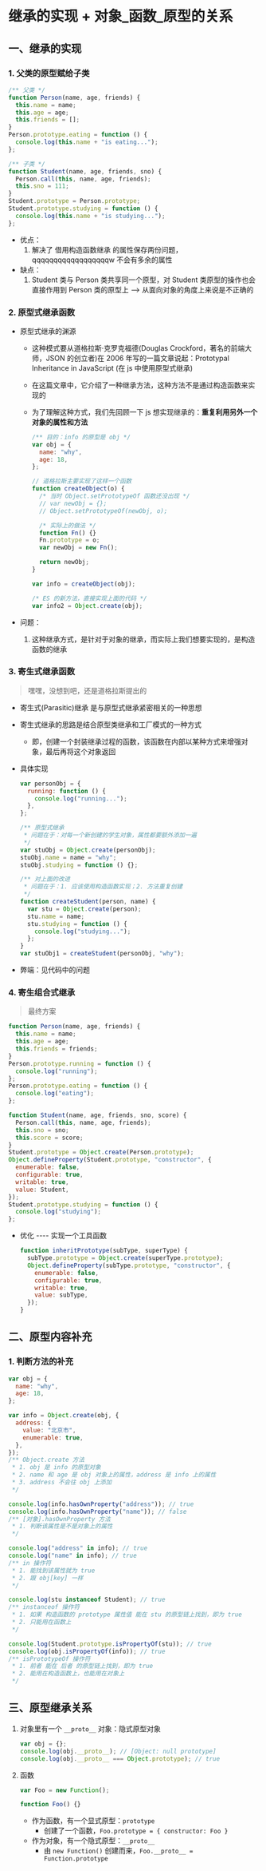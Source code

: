<!--
 * @Author: East
 * @Date: 2022-01-05 08:58:53
 * @LastEditTime: 2022-01-05 11:30:38
 * @LastEditors: Please set LastEditors
 * @Description: 继承的实现 + 对象_函数_原型的关系
 * @FilePath: \forGreaterGood\javascript\11-继承的实现+对象_函数_原型的关系.md
-->

# 继承的实现 + 对象\_函数\_原型的关系

## 一、继承的实现

### 1. 父类的原型赋给子类

```js
/** 父类 */
function Person(name, age, friends) {
  this.name = name;
  this.age = age;
  this.friends = [];
}
Person.prototype.eating = function () {
  console.log(this.name + "is eating...");
};

/** 子类 */
function Student(name, age, friends, sno) {
  Person.call(this, name, age, friends);
  this.sno = 111;
}
Student.prototype = Person.prototype;
Student.prototype.studying = function () {
  console.log(this.name + "is studying...");
};
```

- 优点：
  1. 解决了 借用构造函数继承 的属性保存两份问题，qqqqqqqqqqqqqqqqqqw 不会有多余的属性
- 缺点：
  1. Student 类与 Person 类共享同一个原型，对 Student 类原型的操作也会直接作用到 Person 类的原型上 --> 从面向对象的角度上来说是不正确的

### 2. 原型式继承函数

- 原型式继承的渊源

  - 这种模式要从道格拉斯·克罗克福德(Douglas Crockford，著名的前端大师，JSON 的创立者)在 2006 年写的一篇文章说起：Prototypal Inheritance in JavaScript (在 js 中使用原型式继承)
  - 在这篇文章中，它介绍了一种继承方法，这种方法不是通过构造函数来实现的
  - 为了理解这种方式，我们先回顾一下 js 想实现继承的：**重复利用另外一个对象的属性和方法**

    ```js
    /** 目的：info 的原型是 obj */
    var obj = {
      name: "why",
      age: 18,
    };

    // 道格拉斯主要实现了这样一个函数
    function createObject(o) {
      /* 当时 Object.setPrototypeOf 函数还没出现 */
      // var newObj = {};
      // Object.setPrototypeOf(newObj, o);

      /* 实际上的做法 */
      function Fn() {}
      Fn.prototype = o;
      var newObj = new Fn();

      return newObj;
    }

    var info = createObject(obj);

    /* ES 的新方法，直接实现上面的代码 */
    var info2 = Object.create(obj);
    ```

- 问题：
  1. 这种继承方式，是针对于对象的继承，而实际上我们想要实现的，是构造函数的继承

### 3. 寄生式继承函数

> 嘿嘿，没想到吧，还是道格拉斯提出的

- 寄生式(Parasitic)继承 是与原型式继承紧密相关的一种思想
- 寄生式继承的思路是结合原型类继承和工厂模式的一种方式
  - 即，创建一个封装继承过程的函数，该函数在内部以某种方式来增强对象，最后再将这个对象返回
- 具体实现

  ```js
  var personObj = {
    running: function () {
      console.log("running...");
    },
  };

  /** 原型式继承
   * 问题在于：对每一个新创建的学生对象，属性都要额外添加一遍
   */
  var stuObj = Object.create(personObj);
  stuObj.name = name = "why";
  stuObj.studying = function () {};

  /** 对上面的改进
   * 问题在于：1. 应该使用构造函数实现；2. 方法重复创建
   */
  function createStudent(person, name) {
    var stu = Object.create(person);
    stu.name = name;
    stu.studying = function () {
      console.log("studying...");
    };
  }
  var stuObj1 = createStudent(personObj, "why");
  ```

- 弊端：见代码中的问题

### 4. 寄生组合式继承

> 最终方案

```js
function Person(name, age, friends) {
  this.name = name;
  this.age = age;
  this.friends = friends;
}
Person.prototype.running = function () {
  console.log("running");
};
Person.prototype.eating = function () {
  console.log("eating");
};

function Student(name, age, friends, sno, score) {
  Person.call(this, name, age, friends);
  this.sno = sno;
  this.score = score;
}
Student.prototype = Object.create(Person.prototype);
Object.defineProperty(Student.prototype, "constructor", {
  enumerable: false,
  configurable: true,
  writable: true,
  value: Student,
});
Student.prototype.studying = function () {
  console.log("studying");
};
```

- 优化 ---- 实现一个工具函数
  ```js
  function inheritPrototype(subType, superType) {
    subType.prototype = Object.create(superType.prototype);
    Object.defineProperty(subType.prototype, "constructor", {
      enumerable: false,
      configurable: true,
      writable: true,
      value: subType,
    });
  }
  ```

## 二、原型内容补充

### 1. 判断方法的补充

```js
var obj = {
  name: "why",
  age: 18,
};

var info = Object.create(obj, {
  address: {
    value: "北京市",
    enumerable: true,
  },
});
/** Object.create 方法
 * 1. obj 是 info 的原型对象
 * 2. name 和 age 是 obj 对象上的属性，address 是 info 上的属性
 * 3. address 不会往 obj 上添加
 */

console.log(info.hasOwnProperty("address")); // true
console.log(info.hasOwnProperty("name")); // false
/** [对象].hasOwnProperty 方法
 * 1. 判断该属性是不是对象上的属性
 */

console.log("address" in info); // true
console.log("name" in info); // true
/** in 操作符
 * 1. 能找到该属性就为 true
 * 2. 跟 obj[key] 一样
 */

console.log(stu instanceof Student); // true
/** instanceof 操作符
 * 1. 如果 构造函数的 prototype 属性值 能在 stu 的原型链上找到，即为 true
 * 2. 只能用在函数上
 */

console.log(Student.prototype.isPropertyOf(stu)); // true
console.log(obj.isPropertyOf(info)); // true
/** isPrototypeOf 操作符
 * 1. 前者 能在 后者 的原型链上找到，即为 true
 * 2. 能用在构造函数上，也能用在对象上
 */
```

## 三、原型继承关系

1. 对象里有一个 `__proto__` 对象：隐式原型对象
   ```js
   var obj = {};
   console.log(obj.__proto__); // [Object: null prototype]
   console.log(obj.__proto__ === Object.prototype); // true
   ```
2. 函数

   ```js
   var Foo = new Function();

   function Foo() {}
   ```

   - 作为函数，有一个显式原型：`prototype`
     - 创建了一个函数，`Foo.prototype = { constructor: Foo }`
   - 作为对象，有一个隐式原型：`__proto__`
     - 由 `new Function()` 创建而来，`Foo.__proto__ = Function.prototype`
